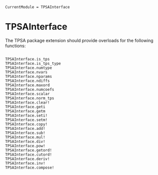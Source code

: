```@meta
CurrentModule = TPSAInterface
```

# TPSAInterface

The TPSA package extension should provide overloads for the following functions:

```@docs

TPSAInterface.is_tps
TPSAInterface.is_tps_type
TPSAInterface.numtype
TPSAInterface.nvars
TPSAInterface.nparams
TPSAInterface.ndiffs
TPSAInterface.maxord
TPSAInterface.numcoefs
TPSAInterface.scalar
TPSAInterface.norm_tps
TPSAInterface.clear!
TPSAInterface.geti
TPSAInterface.getm
TPSAInterface.seti!
TPSAInterface.setm!
TPSAInterface.copy!
TPSAInterface.add!
TPSAInterface.sub!
TPSAInterface.mul!
TPSAInterface.div!
TPSAInterface.pow!
TPSAInterface.getord!
TPSAInterface.cutord!
TPSAInterface.deriv!
TPSAInterface.inv!
TPSAInterface.compose!
```